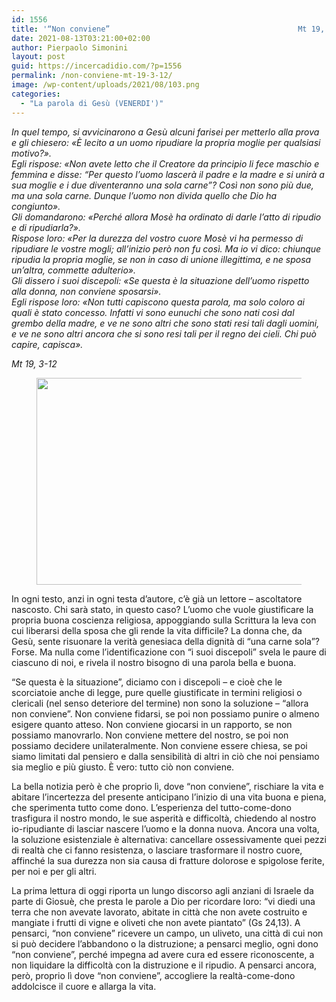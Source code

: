 ```yaml
---
id: 1556
title: '“Non conviene”		                                    Mt 19, 3-12'
date: 2021-08-13T03:21:00+02:00
author: Pierpaolo Simonini
layout: post
guid: https://incercadidio.com/?p=1556
permalink: /non-conviene-mt-19-3-12/
image: /wp-content/uploads/2021/08/103.png
categories:
  - "La parola di Gesù (VENERDI')"
---
```

_In quel tempo, si avvicinarono a Gesù alcuni farisei per metterlo alla prova e gli chiesero: «È lecito a un uomo ripudiare la propria moglie per qualsiasi motivo?».  
Egli rispose: «Non avete letto che il Creatore da principio li fece maschio e femmina e disse: &#8220;Per questo l&#8217;uomo lascerà il padre e la madre e si unirà a sua moglie e i due diventeranno una sola carne&#8221;? Così non sono più due, ma una sola carne. Dunque l&#8217;uomo non divida quello che Dio ha congiunto».  
Gli domandarono: «Perché allora Mosè ha ordinato di darle l&#8217;atto di ripudio e di ripudiarla?».  
Rispose loro: «Per la durezza del vostro cuore Mosè vi ha permesso di ripudiare le vostre mogli; all&#8217;inizio però non fu così. Ma io vi dico: chiunque ripudia la propria moglie, se non in caso di unione illegittima, e ne sposa un&#8217;altra, commette adulterio».  
Gli dissero i suoi discepoli: «Se questa è la situazione dell&#8217;uomo rispetto alla donna, non conviene sposarsi».  
Egli rispose loro: «Non tutti capiscono questa parola, ma solo coloro ai quali è stato concesso. Infatti vi sono eunuchi che sono nati così dal grembo della madre, e ve ne sono altri che sono stati resi tali dagli uomini, e ve ne sono altri ancora che si sono resi tali per il regno dei cieli. Chi può capire, capisca»._

<p class="has-text-align-right">
  <em>Mt 19, 3-12</em>
</p>

<div class="wp-block-image">
  <figure class="aligncenter size-large is-resized"><img src="https://incercadidio.com/wp-content/uploads/2021/08/104.png" alt="" class="wp-image-1557" width="576" height="331" srcset="https://incercadidio.com/wp-content/uploads/2021/08/104.png 372w, https://incercadidio.com/wp-content/uploads/2021/08/104-300x173.png 300w" sizes="(max-width: 576px) 100vw, 576px" /></figure>
</div>

In ogni testo, anzi in ogni testa d’autore, c’è già un lettore – ascoltatore nascosto. Chi sarà stato, in questo caso? L’uomo che vuole giustificare la propria buona coscienza religiosa, appoggiando sulla Scrittura la leva con cui liberarsi della sposa che gli rende la vita difficile? La donna che, da Gesù, sente risuonare la verità genesiaca della dignità di “una carne sola”? Forse. Ma nulla come l’identificazione con “i suoi discepoli” svela le paure di ciascuno di noi, e rivela il nostro bisogno di una parola bella e buona.

“Se questa è la situazione”, diciamo con i discepoli – e cioè che le scorciatoie anche di legge, pure quelle giustificate in termini religiosi o clericali (nel senso deteriore del termine) non sono la soluzione – “allora non conviene”. Non conviene fidarsi, se poi non possiamo punire o almeno esigere quanto atteso. Non conviene giocarsi in un rapporto, se non possiamo manovrarlo. Non conviene mettere del nostro, se poi non possiamo decidere unilateralmente. Non conviene essere chiesa, se poi siamo limitati dal pensiero e dalla sensibilità di altri in ciò che noi pensiamo sia meglio e più giusto. È vero: tutto ciò non conviene.

La bella notizia però è che proprio lì, dove “non conviene”, rischiare la vita e abitare l’incertezza del presente anticipano l’inizio di una vita buona e piena, che sperimenta tutto come dono. L’esperienza del tutto-come-dono trasfigura il nostro mondo, le sue asperità e difficoltà, chiedendo al nostro io-ripudiante di lasciar nascere l’uomo e la donna nuova. Ancora una volta, la soluzione esistenziale è alternativa: cancellare ossessivamente quei pezzi di realtà che ci fanno resistenza, o lasciare trasformare il nostro cuore, affinché la sua durezza non sia causa di fratture dolorose e spigolose ferite, per noi e per gli altri.

La prima lettura di oggi riporta un lungo discorso agli anziani di Israele da parte di Giosuè, che presta le parole a Dio per ricordare loro: “vi diedi una terra che non avevate lavorato, abitate in città che non avete costruito e mangiate i frutti di vigne e oliveti che non avete piantato” (Gs 24,13). A pensarci, “non conviene” ricevere un campo, un uliveto, una città di cui non si può decidere l’abbandono o la distruzione; a pensarci meglio, ogni dono “non conviene”, perché impegna ad avere cura ed essere riconoscente, a non liquidare la difficoltà con la distruzione e il ripudio. A pensarci ancora, però, proprio lì dove “non conviene”, accogliere la realtà-come-dono addolcisce il cuore e allarga la vita.